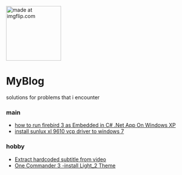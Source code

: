  <img height="150" src="https://github.com/user-attachments/assets/9870c6d4-e16d-4f23-967f-96fa3acd1242" title="made at imgflip.com"/> 
 

# MyBlog
solutions for problems that i encounter 

### main
* [how to run firebird 3 as Embedded in C# .Net App On Windows XP ](https://github.com/blackholeearth/MyBlog/blob/master/Firebird%203%20Embed%20App%20%20on%20WinXp.md)  
* [install sunlux xl 9610 vcp driver to windows 7 ](https://github.com/blackholeearth/MyBlog/blob/master/sunlux%20xl9610%20vcomport%20driver%2064bit%20for%20win7.md)  
 
### hobby
* [Extract hardcoded subtitle from video](https://github.com/blackholeearth/MyBlog/blob/master/Extract%20hardcoded%20subtitle%20from%20video.md)
* [One Commander 3 -install Light_2 Theme ](Light2/OneCommander3_install_Light_2_Theme.md)
